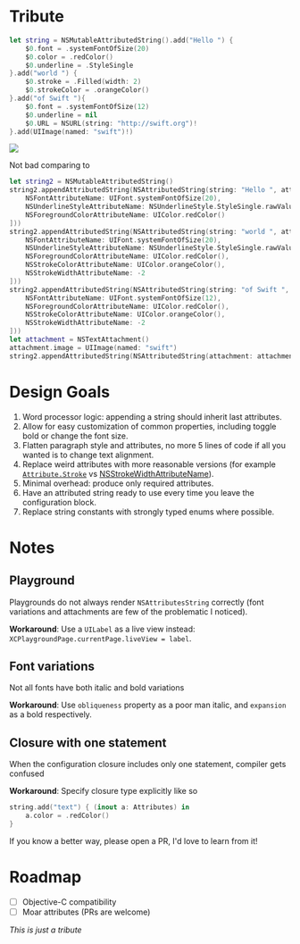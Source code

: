 # Tribute

```swift
let string = NSMutableAttributedString().add("Hello ") {
    $0.font = .systemFontOfSize(20)
    $0.color = .redColor()
    $0.underline = .StyleSingle
}.add("world ") {
    $0.stroke = .Filled(width: 2)
    $0.strokeColor = .orangeColor()
}.add("of Swift "){
    $0.font = .systemFontOfSize(12)
    $0.underline = nil
    $0.URL = NSURL(string: "http://swift.org")!
}.add(UIImage(named: "swift")!)
```

![](https://raw.githubusercontent.com/zats/Tribute/master/docs/attributed-string.png)

Not bad comparing to

```swift
let string2 = NSMutableAttributedString()
string2.appendAttributedString(NSAttributedString(string: "Hello ", attributes: [
    NSFontAttributeName: UIFont.systemFontOfSize(20),
    NSUnderlineStyleAttributeName: NSUnderlineStyle.StyleSingle.rawValue,
    NSForegroundColorAttributeName: UIColor.redColor()
]))
string2.appendAttributedString(NSAttributedString(string: "world ", attributes: [
    NSFontAttributeName: UIFont.systemFontOfSize(20),
    NSUnderlineStyleAttributeName: NSUnderlineStyle.StyleSingle.rawValue,
    NSForegroundColorAttributeName: UIColor.redColor(),
    NSStrokeColorAttributeName: UIColor.orangeColor(),
    NSStrokeWidthAttributeName: -2
]))
string2.appendAttributedString(NSAttributedString(string: "of Swift ", attributes: [
    NSFontAttributeName: UIFont.systemFontOfSize(12),
    NSForegroundColorAttributeName: UIColor.redColor(),
    NSStrokeColorAttributeName: UIColor.orangeColor(),
    NSStrokeWidthAttributeName: -2
]))
let attachment = NSTextAttachment()
attachment.image = UIImage(named: "swift")
string2.appendAttributedString(NSAttributedString(attachment: attachment))
```

# Design Goals

1. Word processor logic: appending a string should inherit last attributes.
1. Allow for easy customization of common properties, including toggle bold or change the font size.
1. Flatten paragraph style and attributes, no more 5 lines of code if all you wanted is to change text alignment.
1. Replace weird attributes with more reasonable versions (for example [`Attribute.Stroke`](https://github.com/zats/Tribute/blob/master/Tribute/Tribute.swift#L24-L27) vs [NSStrokeWidthAttributeName](https://developer.apple.com/library/mac/qa/qa1531/_index.html)).
1. Minimal overhead: produce only required attributes.
1. Have an attributed string ready to use every time you leave the configuration block.
1. Replace string constants with strongly typed enums where possible.

# Notes

## Playground

Playgrounds do not always render `NSAttributesString` correctly (font variations and attachments are few of the problematic I noticed). 

**Workaround**: Use a `UILabel` as a live view instead: `XCPlaygroundPage.currentPage.liveView = label`.

## Font variations

Not all fonts have both italic and bold variations

**Workaround**: Use `obliqueness` property as a poor man italic, and `expansion` as a bold respectively.

## Closure with one statement

When the configuration closure includes only one statement, compiler gets confused

**Workaround**: Specify closure type explicitly like so

```swift 
string.add("text") { (inout a: Attributes) in
    a.color = .redColor()
}
```

If you know a better way, please open a PR, I'd love to learn from it!

# Roadmap

- [ ] Objective-C compatibility
- [ ] Moar attributes (PRs are welcome)

*This is just a tribute*
